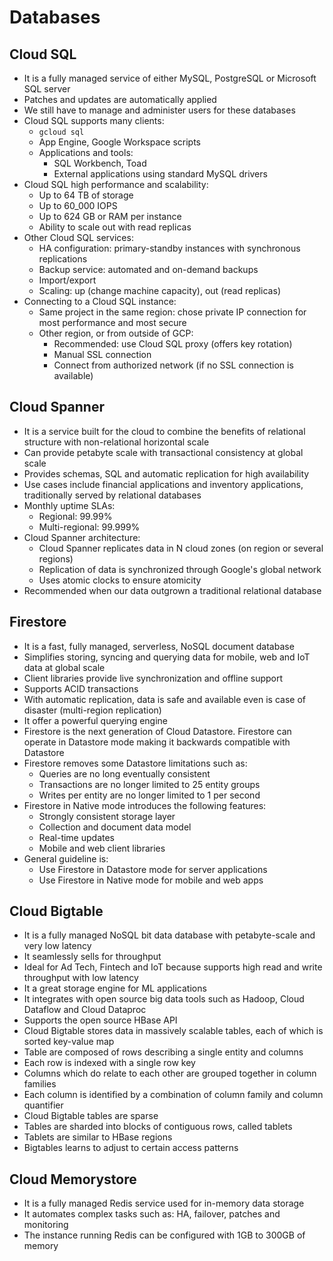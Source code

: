 # Databases

## Cloud SQL

- It is a fully managed service of either MySQL, PostgreSQL or Microsoft SQL server
- Patches and updates are automatically applied
- We still have to manage and administer users for these databases
- Cloud SQL supports many clients:
    - `gcloud sql`
    - App Engine, Google Workspace scripts
    - Applications and tools:
        - SQL Workbench, Toad
        - External applications using standard MySQL drivers
- Cloud SQL high performance and scalability:
    - Up to 64 TB of storage
    - Up to 60_000 IOPS
    - Up to 624 GB or RAM per instance
    - Ability to scale out with read replicas
- Other Cloud SQL services:
    - HA configuration: primary-standby instances with synchronous replications
    - Backup service: automated and on-demand backups
    - Import/export
    - Scaling: up (change machine capacity), out (read replicas)
- Connecting to a Cloud SQL instance:
    - Same project in the same region: chose private IP connection for most performance and most secure
    - Other region, or from outside of GCP:
        - Recommended: use Cloud SQL proxy (offers key rotation)
        - Manual SSL connection
        - Connect from authorized network (if no SSL connection is available)

## Cloud Spanner

- It is a service built for the cloud to combine the benefits of relational structure with non-relational horizontal scale
- Can provide petabyte scale with transactional consistency at global scale
- Provides schemas, SQL and automatic replication for high availability
- Use cases include financial applications and inventory applications, traditionally served by relational databases
- Monthly uptime SLAs:
    - Regional: 99.99%
    - Multi-regional: 99.999%
- Cloud Spanner architecture:
    - Cloud Spanner replicates data in N cloud zones (on region or several regions)
    - Replication of data is synchronized through Google's global network
    - Uses atomic clocks to ensure atomicity
- Recommended when our data outgrown a traditional relational database

## Firestore

- It is a fast, fully managed, serverless, NoSQL document database
- Simplifies storing, syncing and querying data for mobile, web and IoT data at global scale
- Client libraries provide live synchronization and offline support
- Supports ACID transactions
- With automatic replication, data is safe and available even is case of disaster (multi-region replication)
- It offer a powerful querying engine
- Firestore is the next generation of Cloud Datastore. Firestore can operate in Datastore mode making it backwards compatible with Datastore
- Firestore removes some Datastore limitations such as:
    - Queries are no long eventually consistent
    - Transactions are no longer limited to 25 entity groups
    - Writes per entity are no longer limited to 1 per second
- Firestore in Native mode introduces the following features:
    - Strongly consistent storage layer
    - Collection and document data model
    - Real-time updates
    - Mobile and web client libraries
- General guideline is:
    - Use Firestore in Datastore mode for server applications
    - Use Firestore in Native mode for mobile and web apps

## Cloud Bigtable

- It is a fully managed NoSQL bit data database with petabyte-scale and very low latency
- It seamlessly sells for throughput
- Ideal for Ad Tech, Fintech and IoT because supports high read and write throughput with low latency
- It a great storage engine for ML applications
- It integrates with open source big data tools such as Hadoop, Cloud Dataflow and Cloud Dataproc
- Supports the open source HBase API
- Cloud Bigtable stores data in massively scalable tables, each of which is sorted key-value map
- Table are composed of rows describing a single entity and columns
- Each row is indexed with a single row key
- Columns which do relate to each other are grouped together in column families
- Each column is identified by a combination of column family and column quantifier
- Cloud Bigtable tables are sparse
- Tables are sharded into blocks of contiguous rows, called tablets
- Tablets are similar to HBase regions
- Bigtables learns to adjust to certain access patterns

## Cloud Memorystore

- It is a fully managed Redis service used for in-memory data storage
- It automates complex tasks such as: HA, failover, patches and monitoring
- The instance running Redis can be configured with 1GB to 300GB of memory